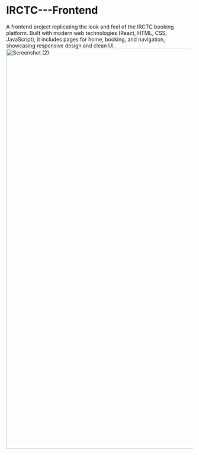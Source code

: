 # IRCTC---Frontend
A frontend project replicating the look and feel of the IRCTC booking platform. Built with modern web technologies (React, HTML, CSS, JavaScript), it includes pages for home, booking, and navigation, showcasing responsive design and clean UI.
<img width="1920" height="1080" alt="Screenshot (2)" src="https://github.com/user-attachments/assets/126ed535-abec-4432-808a-a331d2c14979" />
